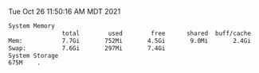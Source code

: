 Tue Oct 26 11:50:16 AM MDT 2021
```bash
System Memory
               total        used        free      shared  buff/cache   available
Mem:           7.7Gi       752Mi       4.5Gi       9.0Mi       2.4Gi       6.6Gi
Swap:          7.6Gi       297Mi       7.4Gi
System Storage
675M	.
```
```bash

